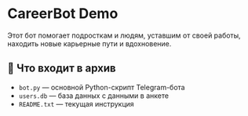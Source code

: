 # CareerBot Demo

Этот бот помогает подросткам и людям, уставшим от своей работы, находить новые карьерные пути и вдохновение.

## 🔧 Что входит в архив

- `bot.py` — основной Python-скрипт Telegram-бота
- `users.db` — база данных с данными в анкете
- `README.txt` — текущая инструкция


